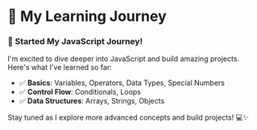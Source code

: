 # 🌟 My Learning Journey

### 🚀 Started My JavaScript Journey!
I'm excited to dive deeper into JavaScript and build amazing projects. Here's what I've learned so far:

- ✅ **Basics**: Variables, Operators, Data Types, Special Numbers
- ✅ **Control Flow**: Conditionals, Loops
- ✅ **Data Structures**: Arrays, Strings, Objects

Stay tuned as I explore more advanced concepts and build projects! 💻✨
